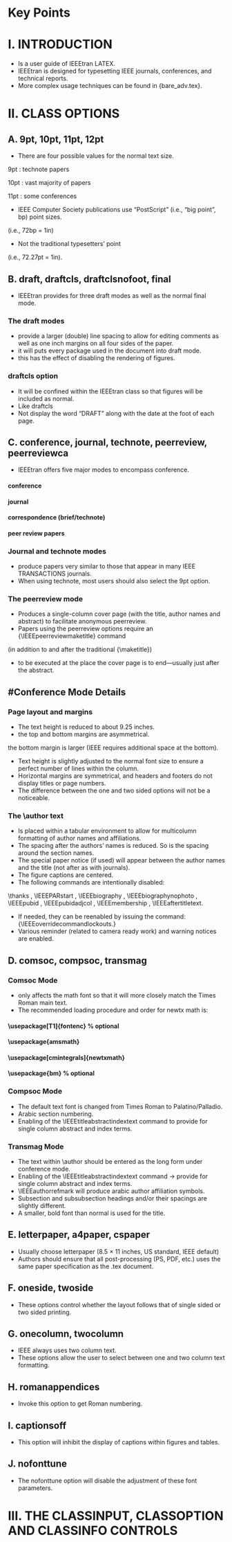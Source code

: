 # Key Points

# I. INTRODUCTION
- Is a user guide of IEEEtran LATEX.
- IEEEtran is designed for typesetting IEEE journals, conferences, and technical reports.
- More complex usage techniques can be found in {bare_adv.tex}.

# II. CLASS OPTIONS
## A. 9pt, 10pt, 11pt, 12pt
- There are four possible values for the normal text size.

9pt : technote papers

10pt : vast majority of papers

11pt : some conferences

- IEEE Computer Society publications use “PostScript” (i.e., “big point”, bp) point sizes.

(i.e., 72bp = 1in) 
- Not the traditional typesetters’ point

(i.e., 72.27pt = 1in). 

##  B. draft, draftcls, draftclsnofoot, final
- IEEEtran provides for three draft modes as well as the normal final mode.

### The draft modes
- provide a larger (double) line spacing to allow for editing comments as well as one inch margins on all four sides of the paper.
- it will puts every package used in the document into draft mode.
- this has the effect of disabling the rendering of figures.

### draftcls option 
- It will be confined within the IEEEtran class so that figures will be included as normal.
- Like draftcls
- Not display the word “DRAFT” along with the date at the foot of each page.

## C. conference, journal, technote, peerreview, peerreviewca
- IEEEtran offers five major modes to encompass conference.
#### conference
#### journal
#### correspondence (brief/technote) 
#### peer review papers

### Journal and technote modes
- produce papers very similar to those that appear in many IEEE TRANSACTIONS journals.
- When using technote, most users should also select the 9pt option.

### The peerreview mode
- Produces a single-column cover page (with the title, author names and abstract) to facilitate anonymous peerreview.
- Papers using the peerreview options require an {\IEEEpeerreviewmaketitle} command

 (in addition to and after the traditional {\maketitle}) 
- to be executed at the place the cover page is to end—usually just after the abstract.

## #Conference Mode Details
### Page layout and margins
- The text height is reduced to about 9.25 inches.
- the top and bottom margins are asymmetrical.

the bottom margin is larger (IEEE requires additional space at the bottom).

- Text height is slightly adjusted to the normal font size to ensure a perfect number of lines within the column.
- Horizontal margins are symmetrical, and headers and footers do not display titles or page numbers.
- The difference between the one and two sided options will not be a noticeable.

### The \author text
- Is placed within a tabular environment to allow for multicolumn formatting of author names and affiliations.
- The spacing after the authors’ names is reduced. So is the spacing around the section names.
- The special paper notice (if used) will appear between the author names and the title (not after as with journals).
- The figure captions are centered.
- The following commands are intentionally disabled:

\thanks , \IEEEPARstart , \IEEEbiography , \IEEEbiographynophoto , \IEEEpubid , \IEEEpubidadjcol , \IEEEmembership , \IEEEaftertitletext.
- If needed, they can be reenabled by issuing the command: {\IEEEoverridecommandlockouts.}
- Various reminder (related to camera ready work) and warning notices are enabled.

## D. comsoc, compsoc, transmag
### Comsoc Mode
- only affects the math font so that it will more closely match the Times Roman main text.
- The recommended loading procedure and order for newtx math is:

#### \usepackage[T1]{fontenc} % optional
#### \usepackage{amsmath}
#### \usepackage[cmintegrals]{newtxmath}
#### \usepackage{bm} % optional

### Compsoc Mode
- The default text font is changed from Times Roman to Palatino/Palladio.
- Arabic section numbering.
- Enabling of the \IEEEtitleabstractindextext command to provide for single column abstract and index terms.

### Transmag Mode
- The text within \author should be entered as the long form under conference mode.
- Enabling of the \IEEEtitleabstractindextext command -> provide for single column abstract and index terms.
- \IEEEauthorrefmark will produce arabic author affiliation symbols.
- Subsection and subsubsection headings and/or their spacings are slightly different.
- A smaller, bold font than normal is used for the title.

## E. letterpaper, a4paper, cspaper
- Usually choose letterpaper (8.5 × 11 inches, US standard, IEEE default)
- Authors should ensure that all post-processing (PS, PDF, etc.) uses the same paper specification as the .tex document.

## F. oneside, twoside
- These options control whether the layout follows that of single sided or two sided printing.

## G. onecolumn, twocolumn
- IEEE always uses two column text.
- These options allow the user to select between one and two column text formatting.

##  H. romanappendices
- Invoke this option to get Roman numbering.

##  I. captionsoff
- This option will inhibit the display of captions within figures and tables.

##  J. nofonttune
-  The nofonttune option will disable the adjustment of these font parameters.

# III. THE CLASSINPUT, CLASSOPTION AND CLASSINFO CONTROLS
